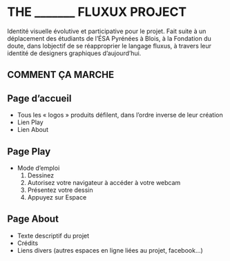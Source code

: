 THE _______ FLUXUX PROJECT
=====================================================================


Identité visuelle évolutive et participative pour le projet.
Fait suite à un déplacement des étudiants de l’ÉSA Pyrénées à Blois, 
à la Fondation  du doute, dans lobjectif de se réapproprier le langage 
fluxus, à travers leur identité de designers graphiques d’aujourd’hui.



COMMENT ÇA MARCHE
---------------------------------------------------------------------

## Page d’accueil

- Tous les « logos » produits défilent, dans l’ordre inverse de leur 
création 
- Lien Play
- Lien About

## Page Play
- Mode d’emploi
	1. Dessinez
	2. Autorisez votre navigateur à accéder à votre webcam
	2. Présentez votre dessin
	3. Appuyez sur Espace

## Page About
- Texte descriptif du projet
- Crédits
- Liens divers (autres espaces en ligne liées au projet, facebook…)